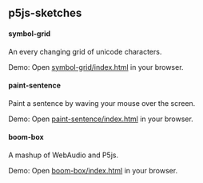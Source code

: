 ## p5js-sketches

#### symbol-grid
An every changing grid of unicode characters.

Demo: Open [symbol-grid/index.html](nathanallen.github.io/p5js-word-sketches/symbol-grid) in your browser.

#### paint-sentence
Paint a sentence by waving your mouse over the screen.

Demo: Open [paint-sentence/index.html](nathanallen.github.io/p5js-word-sketches/paint-sentence) in your browser.

#### boom-box
A mashup of WebAudio and P5js.

Demo: Open [boom-box/index.html](nathanallen.github.io/p5js-word-sketches/paint-sentence) in your browser.
